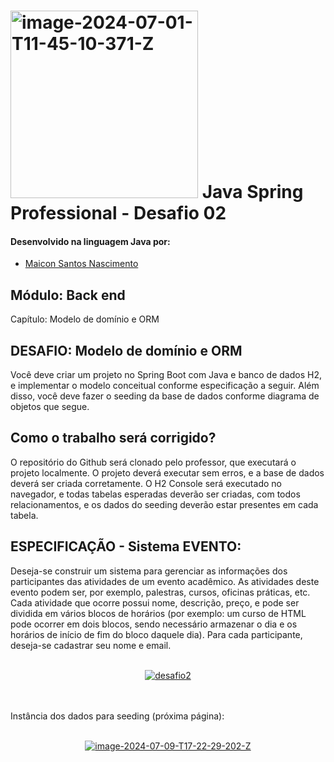 # <a href="https://imgbb.com/"><img src="https://i.ibb.co/51bfmLv/image-2024-07-01-T11-45-10-371-Z.png" alt="image-2024-07-01-T11-45-10-371-Z" border="0" width="300"></a> Java Spring Professional - Desafio 02

#### Desenvolvido na linguagem Java por:
- [Maicon Santos Nascimento](https://github.com/MaiconSN)
## Módulo: Back end
Capítulo: Modelo de domínio e ORM

## DESAFIO: Modelo de domínio e ORM

Você deve criar um projeto no Spring Boot com Java e banco de dados H2, e implementar o modelo
conceitual conforme especificação a seguir. Além disso, você deve fazer o seeding da base de dados
conforme diagrama de objetos que segue.

## Como o trabalho será corrigido?
O repositório do Github será clonado pelo professor, que executará o projeto localmente. O projeto
deverá executar sem erros, e a base de dados deverá ser criada corretamente. O H2 Console será
executado no navegador, e todas tabelas esperadas deverão ser criadas, com todos relacionamentos, e
os dados do seeding deverão estar presentes em cada tabela.

## ESPECIFICAÇÃO - Sistema EVENTO:
Deseja-se construir um sistema para gerenciar as informações dos participantes das atividades de um
evento acadêmico. As atividades deste evento podem ser, por exemplo, palestras, cursos, oficinas
práticas, etc. Cada atividade que ocorre possui nome, descrição, preço, e pode ser dividida em vários
blocos de horários (por exemplo: um curso de HTML pode ocorrer em dois blocos, sendo necessário
armazenar o dia e os horários de início de fim do bloco daquele dia). Para cada participante, deseja-se
cadastrar seu nome e email.<br><br>
<p align = center>
<a href="https://ibb.co/Ykdts40"><img src="https://i.ibb.co/2tMj40Z/desafio2.png" alt="desafio2" border="0"></a>
</p>
<br><br>
Instância dos dados para seeding (próxima página):
<br><br>
<p align = center>
<a href="https://ibb.co/KNykmQn"><img src="https://i.ibb.co/wJ6XYbt/image-2024-07-09-T17-22-29-202-Z.png" alt="image-2024-07-09-T17-22-29-202-Z" border="0"></a>
</p>
